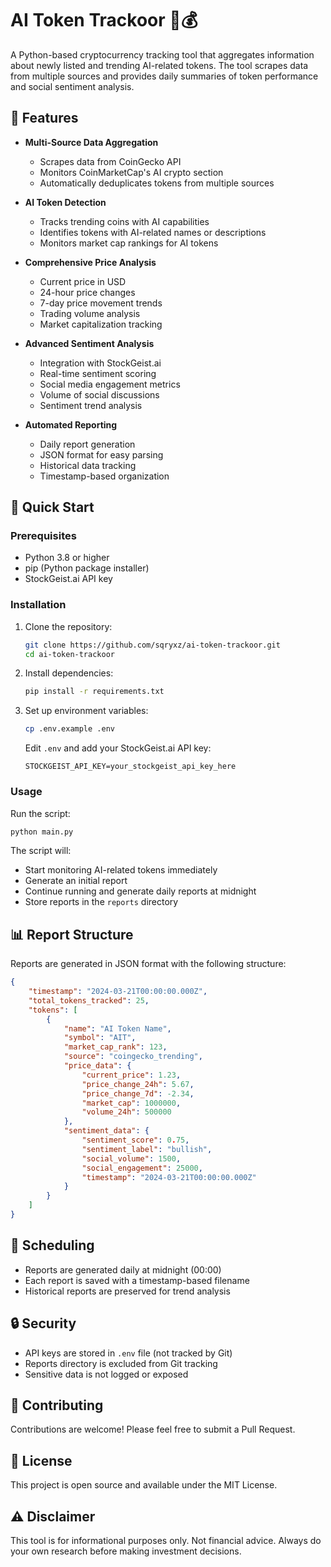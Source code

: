 # AI Token Trackoor 🤖💰

A Python-based cryptocurrency tracking tool that aggregates information about newly listed and trending AI-related tokens. The tool scrapes data from multiple sources and provides daily summaries of token performance and social sentiment analysis.

## 🌟 Features

- **Multi-Source Data Aggregation**
  - Scrapes data from CoinGecko API
  - Monitors CoinMarketCap's AI crypto section
  - Automatically deduplicates tokens from multiple sources

- **AI Token Detection**
  - Tracks trending coins with AI capabilities
  - Identifies tokens with AI-related names or descriptions
  - Monitors market cap rankings for AI tokens

- **Comprehensive Price Analysis**
  - Current price in USD
  - 24-hour price changes
  - 7-day price movement trends
  - Trading volume analysis
  - Market capitalization tracking

- **Advanced Sentiment Analysis**
  - Integration with StockGeist.ai
  - Real-time sentiment scoring
  - Social media engagement metrics
  - Volume of social discussions
  - Sentiment trend analysis

- **Automated Reporting**
  - Daily report generation
  - JSON format for easy parsing
  - Historical data tracking
  - Timestamp-based organization

## 🚀 Quick Start

### Prerequisites

- Python 3.8 or higher
- pip (Python package installer)
- StockGeist.ai API key

### Installation

1. Clone the repository:
   ```bash
   git clone https://github.com/sqryxz/ai-token-trackoor.git
   cd ai-token-trackoor
   ```

2. Install dependencies:
   ```bash
   pip install -r requirements.txt
   ```

3. Set up environment variables:
   ```bash
   cp .env.example .env
   ```
   Edit `.env` and add your StockGeist.ai API key:
   ```
   STOCKGEIST_API_KEY=your_stockgeist_api_key_here
   ```

### Usage

Run the script:
```bash
python main.py
```

The script will:
- Start monitoring AI-related tokens immediately
- Generate an initial report
- Continue running and generate daily reports at midnight
- Store reports in the `reports` directory

## 📊 Report Structure

Reports are generated in JSON format with the following structure:
```json
{
    "timestamp": "2024-03-21T00:00:00.000Z",
    "total_tokens_tracked": 25,
    "tokens": [
        {
            "name": "AI Token Name",
            "symbol": "AIT",
            "market_cap_rank": 123,
            "source": "coingecko_trending",
            "price_data": {
                "current_price": 1.23,
                "price_change_24h": 5.67,
                "price_change_7d": -2.34,
                "market_cap": 1000000,
                "volume_24h": 500000
            },
            "sentiment_data": {
                "sentiment_score": 0.75,
                "sentiment_label": "bullish",
                "social_volume": 1500,
                "social_engagement": 25000,
                "timestamp": "2024-03-21T00:00:00.000Z"
            }
        }
    ]
}
```

## 📅 Scheduling

- Reports are generated daily at midnight (00:00)
- Each report is saved with a timestamp-based filename
- Historical reports are preserved for trend analysis

## 🔒 Security

- API keys are stored in `.env` file (not tracked by Git)
- Reports directory is excluded from Git tracking
- Sensitive data is not logged or exposed

## 🤝 Contributing

Contributions are welcome! Please feel free to submit a Pull Request.

## 📝 License

This project is open source and available under the MIT License.

## ⚠️ Disclaimer

This tool is for informational purposes only. Not financial advice. Always do your own research before making investment decisions. 